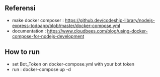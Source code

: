 ## Referensi
- make docker composer : https://github.dev/codeship-library/nodejs-express-todoapp/blob/master/docker-compose.yml
- documentation : https://www.cloudbees.com/blog/using-docker-compose-for-nodejs-development

## How to run
- set Bot_Token on docker-compose.yml with your bot token
- run : docker-compose up -d